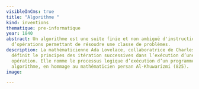 ```yaml
---
visibleInCms: true
title: "Algorithme "
kind: inventions
thematique: pre-informatique
year: 1840
abstract: Un algorithme est une suite finie et non ambiguë d'instructions et
  d’opérations permettant de résoudre une classe de problèmes.
description: La mathématicienne Ada Lovelace, collaboratrice de Charles Babbage,
  définit le principes des itération successives dans l’exécution d’une
  opération. Elle nomme le processus logique d’exécution d’un programme, un
  algorithme, en hommage au mathématicien persan Al-Khuwarizmi (825).
image:

---
```

